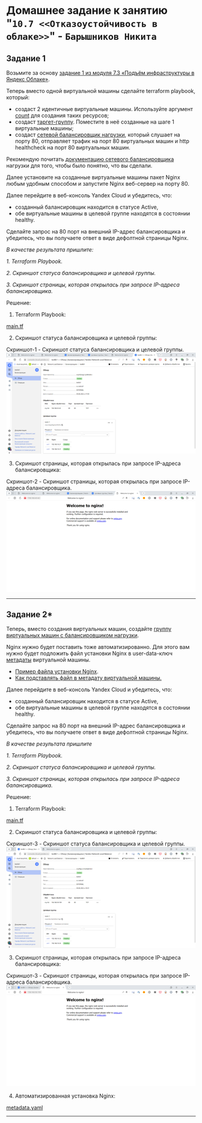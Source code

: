 # Домашнее задание к занятию "`10.7 <<Отказоустойчивость в облаке>>`" - `Барышников Никита`


## Задание 1 

Возьмите за основу [задание 1 из модуля 7.3 «Подъём инфраструктуры в Яндекс Облаке»](https://github.com/netology-code/sdvps-homeworks/blob/main/7-03.md#задание-1).

Теперь вместо одной виртуальной машины сделайте terraform playbook, который:

- создаст 2 идентичные виртуальные машины. Используйте аргумент [count](https://www.terraform.io/docs/language/meta-arguments/count.html) для создания таких ресурсов;
- создаст [таргет-группу](https://registry.terraform.io/providers/yandex-cloud/yandex/latest/docs/resources/lb_target_group). Поместите в неё созданные на шаге 1 виртуальные машины;
- создаст [сетевой балансировщик нагрузки](https://registry.terraform.io/providers/yandex-cloud/yandex/latest/docs/resources/lb_network_load_balancer), который слушает на порту 80, отправляет трафик на порт 80 виртуальных машин и http healthcheck на порт 80 виртуальных машин.

Рекомендую почитать [документацию сетевого балансировщика](https://cloud.yandex.ru/docs/network-load-balancer/quickstart) нагрузки для того, чтобы было понятно, что вы сделали.

Далее установите на созданные виртуальные машины пакет Nginx любым удобным способом и запустите Nginx веб-сервер на порту 80.

Далее перейдите в веб-консоль Yandex Cloud и убедитесь, что: 

- созданный балансировщик находится в статусе Active,
- обе виртуальные машины в целевой группе находятся в состоянии healthy.

Сделайте запрос на 80 порт на внешний IP-адрес балансировщика и убедитесь, что вы получаете ответ в виде дефолтной страницы Nginx.

*В качестве результата пришлите:*

*1. Terraform Playbook.*

*2. Скриншот статуса балансировщика и целевой группы.*

*3. Скриншот страницы, которая открылась при запросе IP-адреса балансировщика.*

Решение:

1. Terraform Playbook:

[main.tf](./config/10.7/10.7.1/main.tf)

2. Скриншот статуса балансировщика и целевой группы:

Скриншот-1 - Cкриншот статуса балансировщика и целевой группы.
![Скриншот-1](https://github.com/BaryshnikovNV/Monitoring-and-fault-tolerance/blob/main/img/10-07/10.7.1.2_Скриншот_статуса_балансировщика_и_целевой_группы.png)

3. Скриншот страницы, которая открылась при запросе IP-адреса балансировщика:

Скриншот-2 - Cкриншот страницы, которая открылась при запросе IP-адреса балансировщика.
![Скриншот-2](https://github.com/BaryshnikovNV/Monitoring-and-fault-tolerance/blob/main/img/10-07/10.7.1.3_Скриншот_страницы,_которая_открылась_при_запросе_IP-адреса_балансировщика.png)

---

## Задание 2*

Теперь, вместо создания виртуальных машин, создайте [группу виртуальных машин с балансировщиком нагрузки](https://cloud.yandex.ru/docs/compute/operations/instance-groups/create-with-balancer).

Nginx нужно будет поставить тоже автоматизированно. Для этого вам нужно будет подложить файл установки Nginx в user-data-ключ [метадаты](https://cloud.yandex.ru/docs/compute/concepts/vm-metadata) виртуальной машины.

- [Пример файла установки Nginx](https://github.com/nar3k/yc-public-tasks/blob/master/terraform/metadata.yaml).
- [Как подставлять файл в метадату виртуальной машины.](https://github.com/nar3k/yc-public-tasks/blob/a6c50a5e1d82f27e6d7f3897972adb872299f14a/terraform/main.tf#L38)

Далее перейдите в веб-консоль Yandex Cloud и убедитесь, что: 

- созданный балансировщик находится в статусе Active,
- обе виртуальные машины в целевой группе находятся в состоянии healthy.

Сделайте запрос на 80 порт на внешний IP-адрес балансировщика и убедитесь, что вы получаете ответ в виде дефолтной страницы Nginx.

*В качестве результата пришлите*

*1. Terraform Playbook.*

*2. Скриншот статуса балансировщика и целевой группы.*

*3. Скриншот страницы, которая открылась при запросе IP-адреса балансировщика.*

Решение:

1. Terraform Playbook:

[main.tf](./config/10.7/10.7.2/main.tf)

2. Скриншот статуса балансировщика и целевой группы:

Скриншот-3 - Cкриншот статуса балансировщика и целевой группы.
![Скриншот-3](https://github.com/BaryshnikovNV/Monitoring-and-fault-tolerance/blob/main/img/10-07/10.7.2.2_Скриншот_статуса_балансировщика_и_целевой_группы.png)

3. Скриншот страницы, которая открылась при запросе IP-адреса балансировщика:

Скриншот-3 - Cкриншот страницы, которая открылась при запросе IP-адреса балансировщика.
![Скриншот-3](https://github.com/BaryshnikovNV/Monitoring-and-fault-tolerance/blob/main/img/10-07/10.7.2.3_Скриншот_страницы,_которая_открылась_при_запросе_IP-адреса_балансировщика.png)

4. Автоматизированная установка Nginx:

[metadata.yaml](./config/10.7/10.7.2/metadata.yaml)

---